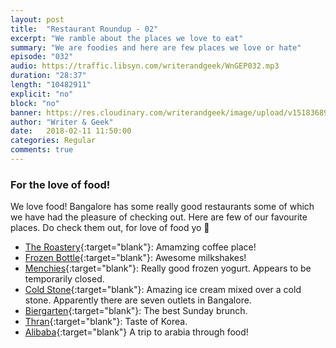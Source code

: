 ```yaml
---
layout: post
title:  "Restaurant Roundup - 02"
excerpt: "We ramble about the places we love to eat"
summary: "We are foodies and here are few places we love or hate"
episode: "032"
audio: https://traffic.libsyn.com/writerandgeek/WnGEP032.mp3
duration: "28:37"
length: "10482911"
explicit: "no"
block: "no"
banner: https://res.cloudinary.com/writerandgeek/image/upload/v1518368982/food2.jpg
author: "Writer & Geek"
date:   2018-02-11 11:50:00
categories: Regular
comments: true
---
```

### For the love of food!
We love food! Bangalore has some really good restaurants some of which we have had the pleasure of checking out. Here are few of our favourite places. Do check them out, for love of food yo 🤘

- [The Roastery](https://www.zomato.com/bangalore/the-roastery-kalyan-nagar){:target="blank"}: Amamzing coffee place!
- [Frozen Bottle](https://www.zomato.com/bangalore/frozen-bottle-indiranagar){:target="blank"}: Awesome milkshakes!
- [Menchies](https://www.zomato.com/bangalore/menchies-frozen-yogurt-indiranagar){:target="blank"}: Really good frozen yogurt. Appears to be temporarily closed.
- [Cold Stone](https://www.zomato.com/bangalore/cold-stone-creamery-indiranagar){:target="blank"}: Amazing ice cream mixed over a cold stone. Apparently there are seven outlets in Bangalore.
- [Biergarten](https://www.zomato.com/bangalore/biergarten-whitefield){:target="blank"}: The best Sunday brunch.
- [Thran](https://www.zomato.com/bangalore/thran-kalyan-nagar){:target="blank"}: Taste of Korea.
- [Alibaba](https://www.zomato.com/bangalore/alibaba-cafe-and-restaurant-frazer-town){:target="blank"} A trip to arabia through food!
